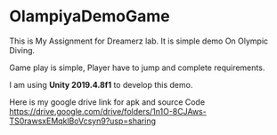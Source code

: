 # OlampiyaDemoGame
This is My Assignment for Dreamerz lab. It is simple demo On Olympic Diving.

Game play is simple, Player have to jump and complete requirements. 

I am using **Unity 2019.4.8f1** to develop this demo.

Here is my google drive link for apk and source Code
https://drive.google.com/drive/folders/1n1O-8CJAws-TS0rawsxEMqklBoVcsyn9?usp=sharing

